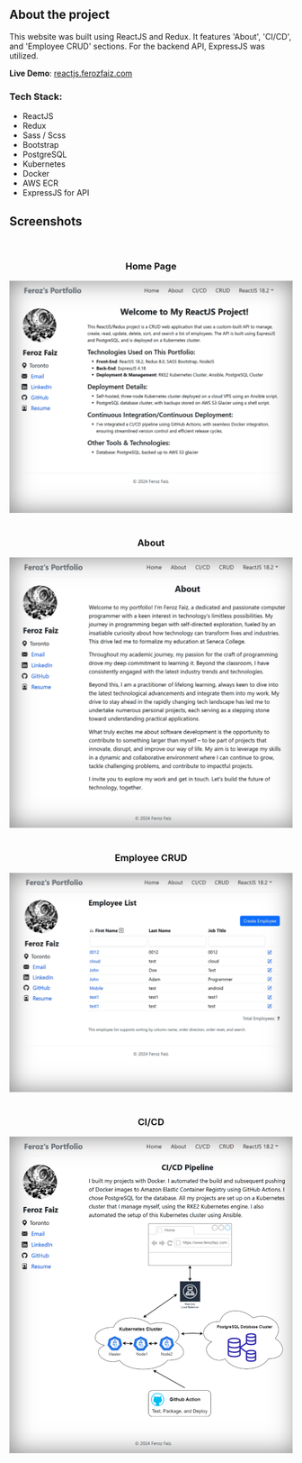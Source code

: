 ## About the project

This website was built using ReactJS and Redux. It features 'About', 'CI/CD', and 'Employee CRUD' sections. For the backend API, ExpressJS was utilized.

**Live Demo**: <a href='https://reactjs.ferozfaiz.com/'>reactjs.ferozfaiz.com</a>

### Tech Stack:

- ReactJS
- Redux
- Sass / Scss
- Bootstrap
- PostgreSQL
- Kubernetes
- Docker
- AWS ECR
- ExpressJS for API

## Screenshots

<br>
<h3 align='center'>Home Page</h3>
<div align='center'>
<img src='portfolio/public/assets/images/reactjs_home.png'/>
</div>
<br>
<h3 align='center'>About</h3>
<div align='center'>
<img src='portfolio/public/assets/images/reactjs_about.png'/>
</div>
<br>
<h3 align='center'>Employee CRUD</h3>
<div align='center'>
<img src='portfolio/public/assets/images/reactjs_crud.png'/>
</div>
<br>
<h3 align='center'>CI/CD</h3>
<div align='center'>
<img src='portfolio/public/assets/images/reactjs_ci_cd.png'/>
</div>
